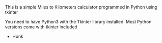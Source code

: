 This is a simple Miles to Kilometers calculator programmed in Python using tkinter

You need to have Python3 with the Tkinter library installed. Most Python versions come with
tkinter included

- Hunk 
